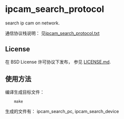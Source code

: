 ipcam_search_protocol
=====================

search ip cam on network.

通信协议栈说明： 见[ipcam_search_protocol.txt](ipcam_search_protocol.txt)

## License

在 BSD License 许可协议下发布， 参见 [LICENSE.md](LICENSE.md).

## 使用方法

编译生成目标文件：

		make


  生成的文件有： ipcam_search_pc, ipcam_search_device
